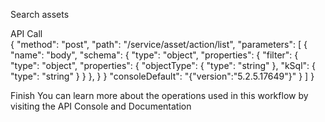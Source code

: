 Search assets

API Call  
{
  "method": "post",
  "path": "/service/asset/action/list",
  "parameters": [
    {
      "name": "body",
      "schema": {
  "type": "object",
  "properties": {
    "filter": {
      "type": "object",
      "properties": {
        "objectType": {
          "type": "string"
        },
        "kSql": {
          "type": "string"
        }
      }
    },
  }
}
      "consoleDefault": "{\"version\":\"5.2.5.17649\"}"
    }
  ]
}

Finish
You can learn more about the operations used in this workflow by visiting the API Console and Documentation
